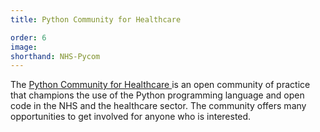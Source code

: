 ```yaml
---
title: Python Community for Healthcare

order: 6
image:
shorthand: NHS-Pycom
---
```


The <a href="https://nhs-pycom.net/" > Python Community for Healthcare </a> is an open community of practice that champions the use of the Python programming language and open code in the NHS and the healthcare sector.
The community offers many opportunities to get involved for anyone who is interested.
